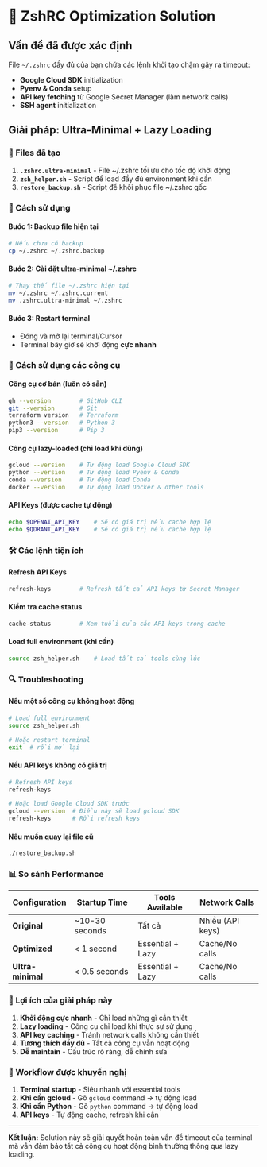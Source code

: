 # 🚀 ZshRC Optimization Solution

## Vấn đề đã được xác định

File `~/.zshrc` đầy đủ của bạn chứa các lệnh khởi tạo chậm gây ra timeout:
- **Google Cloud SDK** initialization
- **Pyenv & Conda** setup
- **API key fetching** từ Google Secret Manager (làm network calls)
- **SSH agent** initialization

## Giải pháp: Ultra-Minimal + Lazy Loading

### 📁 Files đã tạo

1. **`.zshrc.ultra-minimal`** - File ~/.zshrc tối ưu cho tốc độ khởi động
2. **`zsh_helper.sh`** - Script để load đầy đủ environment khi cần
3. **`restore_backup.sh`** - Script để khôi phục file ~/.zshrc gốc

### 🔧 Cách sử dụng

#### Bước 1: Backup file hiện tại
```bash
# Nếu chưa có backup
cp ~/.zshrc ~/.zshrc.backup
```

#### Bước 2: Cài đặt ultra-minimal ~/.zshrc
```bash
# Thay thế file ~/.zshrc hiện tại
mv ~/.zshrc ~/.zshrc.current
mv .zshrc.ultra-minimal ~/.zshrc
```

#### Bước 3: Restart terminal
- Đóng và mở lại terminal/Cursor
- Terminal bây giờ sẽ khởi động **cực nhanh**

### 🎯 Cách sử dụng các công cụ

#### Công cụ cơ bản (luôn có sẵn)
```bash
gh --version        # GitHub CLI
git --version       # Git
terraform version   # Terraform
python3 --version   # Python 3
pip3 --version      # Pip 3
```

#### Công cụ lazy-loaded (chỉ load khi dùng)
```bash
gcloud --version    # Tự động load Google Cloud SDK
python --version    # Tự động load Pyenv & Conda
conda --version     # Tự động load Conda
docker --version    # Tự động load Docker & other tools
```

#### API Keys (được cache tự động)
```bash
echo $OPENAI_API_KEY    # Sẽ có giá trị nếu cache hợp lệ
echo $QDRANT_API_KEY    # Sẽ có giá trị nếu cache hợp lệ
```

### 🛠️ Các lệnh tiện ích

#### Refresh API Keys
```bash
refresh-keys        # Refresh tất cả API keys từ Secret Manager
```

#### Kiểm tra cache status
```bash
cache-status        # Xem tuổi của các API keys trong cache
```

#### Load full environment (khi cần)
```bash
source zsh_helper.sh    # Load tất cả tools cùng lúc
```

### 🔍 Troubleshooting

#### Nếu một số công cụ không hoạt động
```bash
# Load full environment
source zsh_helper.sh

# Hoặc restart terminal
exit  # rồi mở lại
```

#### Nếu API keys không có giá trị
```bash
# Refresh API keys
refresh-keys

# Hoặc load Google Cloud SDK trước
gcloud --version  # Điều này sẽ load gcloud SDK
refresh-keys      # Rồi refresh keys
```

#### Nếu muốn quay lại file cũ
```bash
./restore_backup.sh
```

### 📊 So sánh Performance

| Configuration | Startup Time | Tools Available | Network Calls |
|---------------|-------------|-----------------|---------------|
| **Original** | ~10-30 seconds | Tất cả | Nhiều (API keys) |
| **Optimized** | < 1 second | Essential + Lazy | Cache/No calls |
| **Ultra-minimal** | < 0.5 seconds | Essential + Lazy | Cache/No calls |

### 🎉 Lợi ích của giải pháp này

1. **Khởi động cực nhanh** - Chỉ load những gì cần thiết
2. **Lazy loading** - Công cụ chỉ load khi thực sự sử dụng
3. **API key caching** - Tránh network calls không cần thiết
4. **Tương thích đầy đủ** - Tất cả công cụ vẫn hoạt động
5. **Dễ maintain** - Cấu trúc rõ ràng, dễ chỉnh sửa

### 🔄 Workflow được khuyến nghị

1. **Terminal startup** - Siêu nhanh với essential tools
2. **Khi cần gcloud** - Gõ `gcloud` command → tự động load
3. **Khi cần Python** - Gõ `python` command → tự động load
4. **API keys** - Tự động cache, refresh khi cần

---

**Kết luận:** Solution này sẽ giải quyết hoàn toàn vấn đề timeout của terminal mà vẫn đảm bảo tất cả công cụ hoạt động bình thường thông qua lazy loading.
